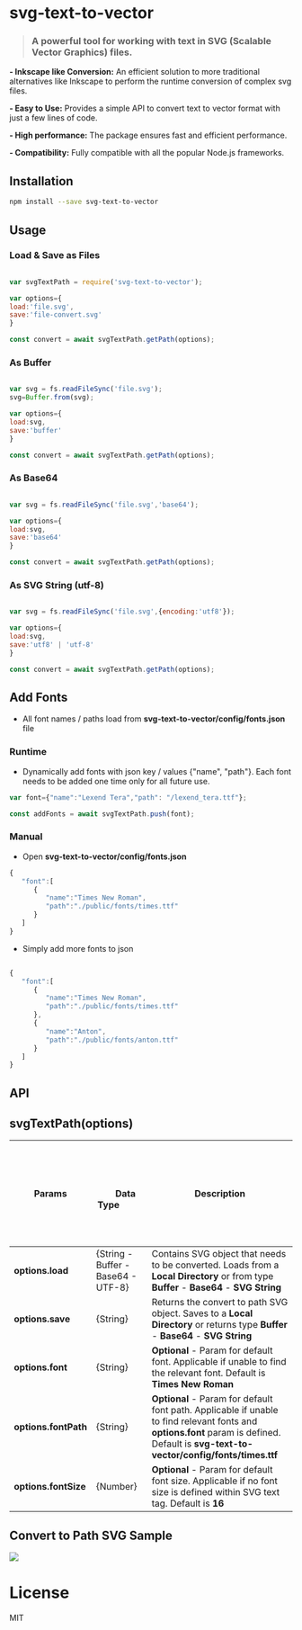 # svg-text-to-vector

> ### A powerful tool for working with text in SVG (Scalable Vector Graphics) files.

**- Inkscape like Conversion:** An efficient solution to more traditional alternatives like Inkscape to perform the runtime conversion of complex svg files.

**- Easy to Use:** Provides a simple API to convert text to vector format with just a few lines of code.

**- High performance:** The package ensures fast and efficient performance.

**- Compatibility:** Fully compatible with all the popular Node.js frameworks.


## Installation

```bash
npm install --save svg-text-to-vector
```

## Usage

### Load & Save as Files

```javascript

var svgTextPath = require('svg-text-to-vector');

var options={
load:'file.svg',
save:'file-convert.svg'
}	

const convert = await svgTextPath.getPath(options);

```
### As Buffer

```javascript

var svg = fs.readFileSync('file.svg');
svg=Buffer.from(svg);

var options={
load:svg, 
save:'buffer' 
}	

const convert = await svgTextPath.getPath(options);

```
### As Base64

```javascript

var svg = fs.readFileSync('file.svg','base64');

var options={
load:svg, 
save:'base64' 
}	

const convert = await svgTextPath.getPath(options);

```
### As SVG String (utf-8)

```javascript

var svg = fs.readFileSync('file.svg',{encoding:'utf8'});

var options={
load:svg,
save:'utf8' | 'utf-8'
}	

const convert = await svgTextPath.getPath(options);
```
## Add Fonts

- All font names / paths load from **svg-text-to-vector/config/fonts.json** file

### Runtime

- Dynamically add fonts with json key / values {"name", "path"}. Each font needs to be added one time only for all future use.

```javascript
var font={"name":"Lexend Tera","path": "/lexend_tera.ttf"};

const addFonts = await svgTextPath.push(font);

```

### Manual

- Open **svg-text-to-vector/config/fonts.json**

```javascript
{
   "font":[
      {
         "name":"Times New Roman",
         "path":"./public/fonts/times.ttf"
      }
   ]
}

```

- Simply add more fonts to json 

```javascript

{
   "font":[
      {
         "name":"Times New Roman",
         "path":"./public/fonts/times.ttf"
      },
      {
         "name":"Anton",
         "path":"./public/fonts/anton.ttf"
      }	  
   ]
}

```
## API

## svgTextPath(options)


Params | &nbsp; &nbsp;&nbsp;&nbsp;&nbsp; &nbsp; &nbsp;&nbsp;&nbsp;&nbsp; &nbsp; &nbsp;&nbsp;&nbsp;&nbsp; &nbsp; &nbsp;&nbsp;&nbsp; &nbsp; &nbsp;&nbsp;&nbsp; &nbsp; &nbsp;&nbsp;&nbsp; &nbsp; &nbsp;&nbsp;&nbsp; &nbsp; &nbsp;&nbsp;&nbsp; &nbsp; &nbsp;&nbsp; &nbsp; &nbsp; &nbsp;&nbsp; &nbsp; &nbsp; &nbsp;&nbsp; &nbsp; &nbsp; &nbsp;&nbsp;  Data Type &nbsp; &nbsp; &nbsp;&nbsp; &nbsp; &nbsp;&nbsp; &nbsp; &nbsp;&nbsp; &nbsp; &nbsp;&nbsp; &nbsp; &nbsp;&nbsp; &nbsp; &nbsp;&nbsp; &nbsp; &nbsp;&nbsp; &nbsp; &nbsp;&nbsp; &nbsp; &nbsp;&nbsp; &nbsp; &nbsp;  | Description
--- | --- | ---
**options.load** | {String - Buffer - Base64 - UTF-8} | Contains SVG object that needs to be converted. Loads from a **Local Directory** or from type **Buffer** - **Base64** - **SVG String**
**options.save** | {String} | Returns the convert to path SVG object. Saves to a **Local Directory** or returns type **Buffer** - **Base64** - **SVG String**
**options.font** | {String} | **Optional** - Param for default font. Applicable if unable to find the relevant font. Default is **Times New Roman**
**options.fontPath** | {String} | **Optional** - Param for default font path. Applicable if unable to find relevant fonts and **options.font** param is defined. Default is **svg-text-to-vector/config/fonts/times.ttf**
**options.fontSize** | {Number} | **Optional** - Param for default font size. Applicable if no font size is defined within SVG text tag. Default is **16**

## Convert to Path SVG Sample

<img src="https://raw.githubusercontent.com/javedblch/svg-text-to-vector/main/public/convert/convert-to-path.svg">


# License

MIT
